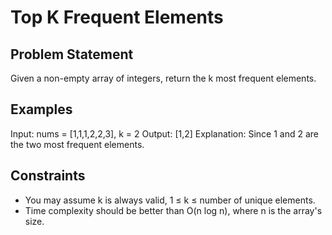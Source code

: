 # Top K Frequent Elements

## Problem Statement

Given a non-empty array of integers, return the k most frequent elements.

## Examples

Input: nums = [1,1,1,2,2,3], k = 2
Output: [1,2]
Explanation: Since 1 and 2 are the two most frequent elements.

## Constraints

- You may assume k is always valid, 1 ≤ k ≤ number of unique elements.
- Time complexity should be better than O(n log n), where n is the array's size.
